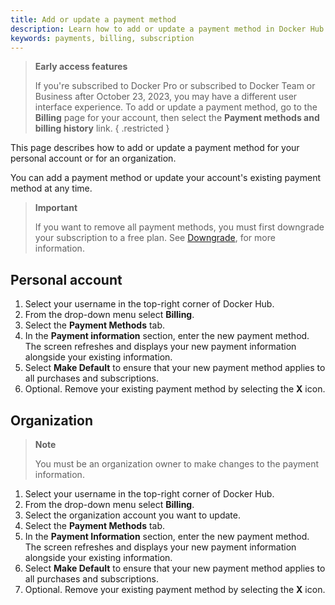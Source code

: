 ```yaml
---
title: Add or update a payment method
description: Learn how to add or update a payment method in Docker Hub
keywords: payments, billing, subscription
---
```


> **Early access features**
>
> If you're subscribed to Docker Pro or subscribed to Docker Team or Business after October 23, 2023, you may have a different user interface experience. To add or update a payment method, go to the **Billing** page for your account, then select the **Payment methods and billing history** link.
{ .restricted }

This page describes how to add or update a payment method for your personal account or for an organization. 

You can add a payment method or update your account's existing payment method at any time.

>**Important**
>
> If you want to remove all payment methods, you must first downgrade your subscription to a free plan. See [Downgrade](../subscription/downgrade.md), for more information. 

## Personal account

1. Select your username in the top-right corner of Docker Hub.
2. From the drop-down menu select **Billing**.
3. Select the **Payment Methods** tab. 
4. In the **Payment information** section, enter the new payment method. 
    The screen refreshes and displays your new payment information alongside your existing information.
5. Select **Make Default** to ensure that your new payment method applies to all purchases and subscriptions. 
6. Optional. Remove your existing payment method by selecting the **X** icon.

## Organization 

> **Note**
>
> You must be an organization owner to make changes to the payment information.

1. Select your username in the top-right corner of Docker Hub.
2. From the drop-down menu select **Billing**. 
3. Select the organization account you want to update.
4. Select the **Payment Methods** tab.
5. In the **Payment Information** section, enter the new payment method. 
    The screen refreshes and displays your new payment information alongside your existing information.
6. Select **Make Default** to ensure that your new payment method applies to all purchases and subscriptions. 
7. Optional. Remove your existing payment method by selecting the **X** icon.
